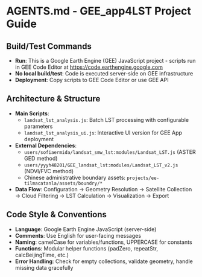 # AGENTS.md - GEE_app4LST Project Guide

## Build/Test Commands
- **Run**: This is a Google Earth Engine (GEE) JavaScript project - scripts run in GEE Code Editor at https://code.earthengine.google.com
- **No local build/test**: Code is executed server-side on GEE infrastructure
- **Deployment**: Copy scripts to GEE Code Editor or use GEE API

## Architecture & Structure
- **Main Scripts**: 
  - `landsat_lst_analysis.js`: Batch LST processing with configurable parameters
  - `landsat_lst_analysis_ui.js`: Interactive UI version for GEE App deployment
- **External Dependencies**: 
  - `users/sofiaermida/landsat_smw_lst:modules/Landsat_LST.js` (ASTER GED method)
  - `users/yyyh48201/GEE_landsat_lst:modules/Landsat_LST_v2.js` (NDVI/FVC method)
  - Chinese administrative boundary assets: `projects/ee-tilmacatanla/assets/boundry/*`
- **Data Flow**: Configuration → Geometry Resolution → Satellite Collection → Cloud Filtering → LST Calculation → Visualization → Export

## Code Style & Conventions
- **Language**: Google Earth Engine JavaScript (server-side)
- **Comments**: Use English for user-facing messages
- **Naming**: camelCase for variables/functions, UPPERCASE for constants
- **Functions**: Modular helper functions (padZero, repeatStr, calcBeijingTime, etc.)
- **Error Handling**: Check for empty collections, validate geometry, handle missing data gracefully
